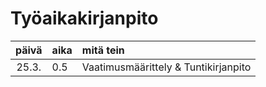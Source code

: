 # Työaikakirjanpito
| päivä | aika | mitä tein  |
| :----:|:-----| :-----|
| 25.3. | 0.5    | Vaatimusmäärittely & Tuntikirjanpito |